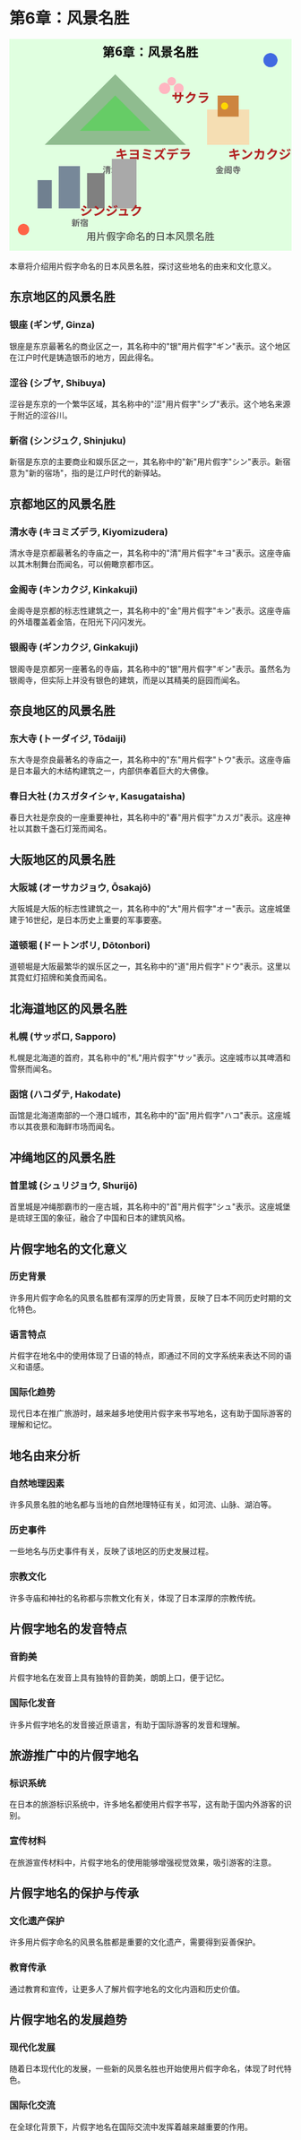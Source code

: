 # 第6章：风景名胜

![风景名胜](../illustrations/chapter_06.svg)

本章将介绍用片假字命名的日本风景名胜，探讨这些地名的由来和文化意义。

## 东京地区的风景名胜

### 银座 (ギンザ, Ginza)
银座是东京最著名的商业区之一，其名称中的"银"用片假字"ギン"表示。这个地区在江户时代是铸造银币的地方，因此得名。

### 涩谷 (シブヤ, Shibuya)
涩谷是东京的一个繁华区域，其名称中的"涩"用片假字"シブ"表示。这个地名来源于附近的涩谷川。

### 新宿 (シンジュク, Shinjuku)
新宿是东京的主要商业和娱乐区之一，其名称中的"新"用片假字"シン"表示。新宿意为"新的宿场"，指的是江户时代的新驿站。

## 京都地区的风景名胜

### 清水寺 (キヨミズデラ, Kiyomizudera)
清水寺是京都最著名的寺庙之一，其名称中的"清"用片假字"キヨ"表示。这座寺庙以其木制舞台而闻名，可以俯瞰京都市区。

### 金阁寺 (キンカクジ, Kinkakuji)
金阁寺是京都的标志性建筑之一，其名称中的"金"用片假字"キン"表示。这座寺庙的外墙覆盖着金箔，在阳光下闪闪发光。

### 银阁寺 (ギンカクジ, Ginkakuji)
银阁寺是京都另一座著名的寺庙，其名称中的"银"用片假字"ギン"表示。虽然名为银阁寺，但实际上并没有银色的建筑，而是以其精美的庭园而闻名。

## 奈良地区的风景名胜

### 东大寺 (トーダイジ, Tōdaiji)
东大寺是奈良最著名的寺庙之一，其名称中的"东"用片假字"トウ"表示。这座寺庙是日本最大的木结构建筑之一，内部供奉着巨大的大佛像。

### 春日大社 (カスガタイシャ, Kasugataisha)
春日大社是奈良的一座重要神社，其名称中的"春"用片假字"カスガ"表示。这座神社以其数千盏石灯笼而闻名。

## 大阪地区的风景名胜

### 大阪城 (オーサカジョウ, Ōsakajō)
大阪城是大阪的标志性建筑之一，其名称中的"大"用片假字"オー"表示。这座城堡建于16世纪，是日本历史上重要的军事要塞。

### 道顿堀 (ドートンボリ, Dōtonbori)
道顿堀是大阪最繁华的娱乐区之一，其名称中的"道"用片假字"ドウ"表示。这里以其霓虹灯招牌和美食而闻名。

## 北海道地区的风景名胜

### 札幌 (サッポロ, Sapporo)
札幌是北海道的首府，其名称中的"札"用片假字"サッ"表示。这座城市以其啤酒和雪祭而闻名。

### 函馆 (ハコダテ, Hakodate)
函馆是北海道南部的一个港口城市，其名称中的"函"用片假字"ハコ"表示。这座城市以其夜景和海鲜市场而闻名。

## 冲绳地区的风景名胜

### 首里城 (シュリジョウ, Shurijō)
首里城是冲绳那霸市的一座古城，其名称中的"首"用片假字"シュ"表示。这座城堡是琉球王国的象征，融合了中国和日本的建筑风格。

## 片假字地名的文化意义

### 历史背景
许多用片假字命名的风景名胜都有深厚的历史背景，反映了日本不同历史时期的文化特色。

### 语言特点
片假字在地名中的使用体现了日语的特点，即通过不同的文字系统来表达不同的语义和语感。

### 国际化趋势
现代日本在推广旅游时，越来越多地使用片假字来书写地名，这有助于国际游客的理解和记忆。

## 地名由来分析

### 自然地理因素
许多风景名胜的地名都与当地的自然地理特征有关，如河流、山脉、湖泊等。

### 历史事件
一些地名与历史事件有关，反映了该地区的历史发展过程。

### 宗教文化
许多寺庙和神社的名称都与宗教文化有关，体现了日本深厚的宗教传统。

## 片假字地名的发音特点

### 音韵美
片假字地名在发音上具有独特的音韵美，朗朗上口，便于记忆。

### 国际化发音
许多片假字地名的发音接近原语言，有助于国际游客的发音和理解。

## 旅游推广中的片假字地名

### 标识系统
在日本的旅游标识系统中，许多地名都使用片假字书写，这有助于国内外游客的识别。

### 宣传材料
在旅游宣传材料中，片假字地名的使用能够增强视觉效果，吸引游客的注意。

## 片假字地名的保护与传承

### 文化遗产保护
许多用片假字命名的风景名胜都是重要的文化遗产，需要得到妥善保护。

### 教育传承
通过教育和宣传，让更多人了解片假字地名的文化内涵和历史价值。

## 片假字地名的发展趋势

### 现代化发展
随着日本现代化的发展，一些新的风景名胜也开始使用片假字命名，体现了时代特色。

### 国际化交流
在全球化背景下，片假字地名在国际交流中发挥着越来越重要的作用。